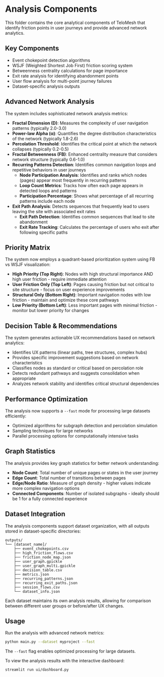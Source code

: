 # Analysis Components

This folder contains the core analytical components of TeloMesh that identify friction points in user journeys and provide advanced network analytics.

## Key Components
- Event chokepoint detection algorithms
- WSJF (Weighted Shortest Job First) friction scoring system
- Betweenness centrality calculations for page importance
- Exit rate analysis for identifying abandonment points
- User flow analysis for multi-point journey failures
- Dataset-specific analysis outputs

## Advanced Network Analysis
The system includes sophisticated network analysis metrics:

- **Fractal Dimension (D)**: Measures the complexity of user navigation patterns (typically 2.0-3.0)
- **Power-law Alpha (α)**: Quantifies the degree distribution characteristics of the network (typically 1.8-2.6)
- **Percolation Threshold**: Identifies the critical point at which the network collapses (typically 0.2-0.5)
- **Fractal Betweenness (FB)**: Enhanced centrality measure that considers network structure (typically 0.6-1.0)
- **Recurring Patterns Detection**: Identifies common navigation loops and repetitive behaviors in user journeys
  - **Node Participation Analysis**: Identifies and ranks which nodes (pages) appear most frequently in recurring patterns
  - **Loop Count Metrics**: Tracks how often each page appears in detected loops and patterns
  - **Participation Percentage**: Shows what percentage of all recurring patterns include each node
- **Exit Path Analysis**: Detects sequences that frequently lead to users leaving the site with associated exit rates
  - **Exit Path Detection**: Identifies common sequences that lead to site abandonment
  - **Exit Rate Tracking**: Calculates the percentage of users who exit after following specific paths

## Priority Matrix
The system now employs a quadrant-based prioritization system using FB vs WSJF visualization:

- **High Priority (Top Right)**: Nodes with high structural importance AND high user friction - require immediate attention
- **User Friction Only (Top Left)**: Pages causing friction but not critical to site structure - focus on user experience improvements
- **Structural Only (Bottom Right)**: Important navigation nodes with low friction - maintain and optimize these core pathways
- **Low Priority (Bottom Left)**: Less important pages with minimal friction - monitor but lower priority for changes

## Decision Table & Recommendations
The system generates actionable UX recommendations based on network analytics:

- Identifies UX patterns (linear paths, tree structures, complex hubs)
- Provides specific improvement suggestions based on network characteristics
- Classifies nodes as standard or critical based on percolation role
- Detects redundant pathways and suggests consolidation when appropriate
- Analyzes network stability and identifies critical structural dependencies

## Performance Optimization
The analysis now supports a `--fast` mode for processing large datasets efficiently:
- Optimized algorithms for subgraph detection and percolation simulation
- Sampling techniques for large networks
- Parallel processing options for computationally intensive tasks

## Graph Statistics
The analysis provides key graph statistics for better network understanding:
- **Node Count**: Total number of unique pages or states in the user journey
- **Edge Count**: Total number of transitions between pages
- **Edge/Node Ratio**: Measure of graph density - higher values indicate more complex navigation options
- **Connected Components**: Number of isolated subgraphs - ideally should be 1 for a fully connected experience

## Dataset Integration
The analysis components support dataset organization, with all outputs stored in dataset-specific directories:
```
outputs/
└── [dataset_name]/
    ├── event_chokepoints.csv
    ├── high_friction_flows.csv
    ├── friction_node_map.json
    ├── user_graph.gpickle
    ├── user_graph_multi.gpickle
    ├── decision_table.csv
    ├── metrics.json
    ├── recurring_patterns.json
    ├── recurring_exit_paths.json
    ├── session_flows.csv
    └── dataset_info.json
```

Each dataset maintains its own analysis results, allowing for comparison between different user groups or before/after UX changes.

## Usage
Run the analysis with advanced network metrics:
```bash
python main.py --dataset myproject --fast
```

The `--fast` flag enables optimized processing for large datasets. 

To view the analysis results with the interactive dashboard:
```bash
streamlit run ui/dashboard.py
``` 